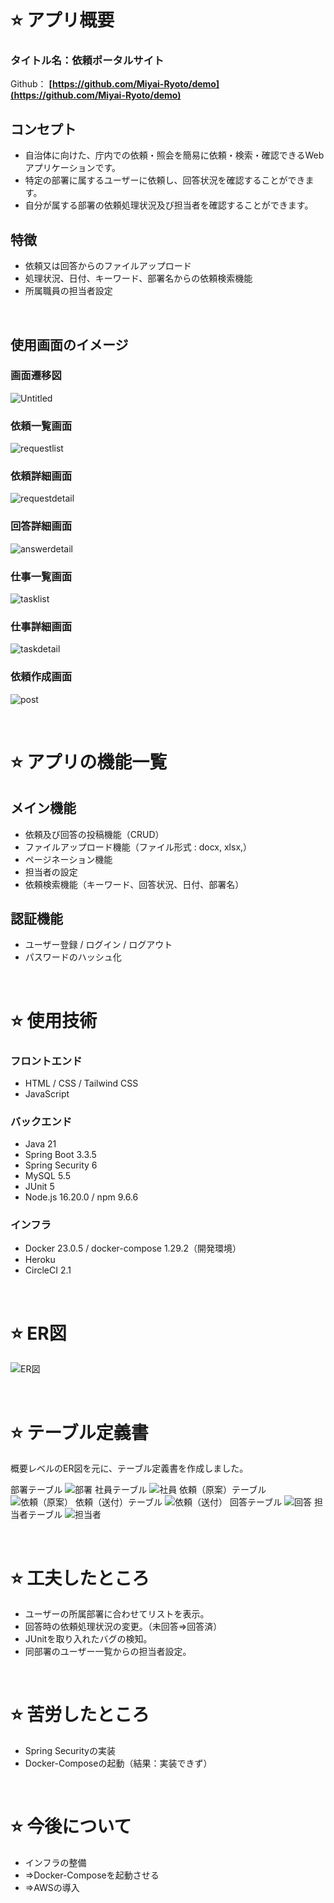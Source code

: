 # ⭐️ アプリ概要
### タイトル名：依頼ポータルサイト
Github：
**[https://github.com/Miyai-Ryoto/demo](https://github.com/Miyai-Ryoto/demo)**

## コンセプト
 - 自治体に向けた、庁内での依頼・照会を簡易に依頼・検索・確認できるWebアプリケーションです。
 - 特定の部署に属するユーザーに依頼し、回答状況を確認することができます。
 - 自分が属する部署の依頼処理状況及び担当者を確認することができます。

## 特徴
 - 依頼又は回答からのファイルアップロード
 - 処理状況、日付、キーワード、部署名からの依頼検索機能
 - 所属職員の担当者設定

<br>

## 使用画面のイメージ
### 画面遷移図
![Untitled](https://github.com/user-attachments/assets/76cedcc4-3768-48d7-aaf5-e24d0317808b)

### 依頼一覧画面
![requestlist](https://github.com/user-attachments/assets/3fc858f9-d4ad-4428-857d-7214ccc6a795)

### 依頼詳細画面
![requestdetail](https://github.com/user-attachments/assets/1c8322f8-94b6-49ca-a26f-6952ba356280)

### 回答詳細画面
![answerdetail](https://github.com/user-attachments/assets/a8ee860b-0325-4064-b32b-a6cd52b734f2)

### 仕事一覧画面
![tasklist](https://github.com/user-attachments/assets/336cd731-b447-4b25-9a79-1ca05ccf44c2)

### 仕事詳細画面
![taskdetail](https://github.com/user-attachments/assets/c0ba6ba0-4e01-4b97-a99b-906599204d84)

### 依頼作成画面
![post](https://github.com/user-attachments/assets/4565d22b-81c7-401b-8c69-203be37f926c)

<br>

# ⭐️ アプリの機能一覧
## メイン機能
 - 依頼及び回答の投稿機能（CRUD）
 - ファイルアップロード機能（ファイル形式 : docx, xlsx,）
 - ページネーション機能
 - 担当者の設定
 - 依頼検索機能（キーワード、回答状況、日付、部署名）

## 認証機能
 - ユーザー登録 / ログイン / ログアウト
 - パスワードのハッシュ化

 <br>

# ⭐️ 使用技術

### フロントエンド
- HTML / CSS / Tailwind CSS
- JavaScript

### バックエンド
- Java 21
- Spring Boot 3.3.5
- Spring Security 6
- MySQL 5.5
- JUnit 5
- Node.js 16.20.0 / npm 9.6.6

### インフラ

- Docker 23.0.5 / docker-compose 1.29.2（開発環境）
- Heroku
- CircleCI 2.1

<br>

# ⭐️ ER図
![ER図](https://github.com/user-attachments/assets/0e584865-780a-4001-a72a-51f96706921b)

<br>

# ⭐️ テーブル定義書
概要レベルのER図を元に、テーブル定義書を作成しました。

部署テーブル
![部署](https://github.com/user-attachments/assets/17be214d-74f4-4b14-a0f5-08cd7edd786c)
社員テーブル
![社員](https://github.com/user-attachments/assets/dc1c6d28-fd01-43ff-b7f4-c2df3250907b)
依頼（原案）テーブル
![依頼（原案）](https://github.com/user-attachments/assets/e4f6b7f2-6e88-4409-a3fd-1127e49f988f)
依頼（送付）テーブル
![依頼（送付）](https://github.com/user-attachments/assets/67b0d1fa-7020-4276-812b-92459d02a916)
回答テーブル
![回答](https://github.com/user-attachments/assets/62b0a3d3-6569-4db6-8502-f4c042698ccb)
担当者テーブル
![担当者](https://github.com/user-attachments/assets/861f15c8-637f-4dbd-bcd8-a3fdf5adbb39)

<br>

# ⭐️ 工夫したところ
 - ユーザーの所属部署に合わせてリストを表示。
 - 回答時の依頼処理状況の変更。（未回答⇒回答済）
 - JUnitを取り入れたバグの検知。
 - 同部署のユーザー一覧からの担当者設定。

<br>

# ⭐️ 苦労したところ
 - Spring Securityの実装
 - Docker-Composeの起動（結果：実装できず）

<br>

# ⭐️ 今後について
 - インフラの整備
 - ⇒Docker-Composeを起動させる
 - ⇒AWSの導入

